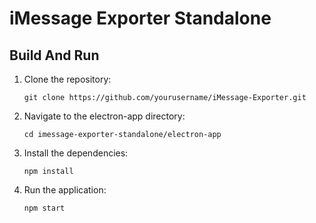 # iMessage Exporter Standalone

## Build And Run

1. Clone the repository:
   ```
   git clone https://github.com/yourusername/iMessage-Exporter.git
   ```
2. Navigate to the electron-app directory:
   ```
   cd imessage-exporter-standalone/electron-app
   ```
3. Install the dependencies:
   ```
   npm install
   ```
4. Run the application:
   ```
   npm start
   ```
